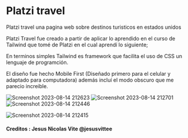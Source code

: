 # Platzi travel
Platzi travel una pagina web sobre destinos turisticos en estados unidos

Platzi Travel fue creado a partir de aplicar lo aprendido en el curso de Tailwind que tomé de Platzi en el cual aprendí lo siguiente;

En terminos simples Tailwind es framework que facilita el uso de CSS un lenguaje de programción.

El diseño fue hecho Mobile First (Diseñado primero para el celular y adaptado para computadora) además incluí el modo obscuro que me parecio increible.

 ![Screenshot 2023-08-14 212623](https://github.com/jesusvittee/platzi-travel/assets/127768350/fde8b2ab-173c-44f3-af1b-73e5ca589669)
 ![Screenshot 2023-08-14 212701](https://github.com/jesusvittee/platzi-travel/assets/127768350/01d74c86-4407-46dc-be63-3ceebcf7974a)
![Screenshot 2023-08-14 212446](https://github.com/jesusvittee/platzi-travel/assets/127768350/86e6f268-24ea-4991-85ad-ddaacd258099)

![Screenshot 2023-08-14 212415](https://github.com/jesusvittee/platzi-travel/assets/127768350/324042e1-677d-45ba-91f0-7db2c0d7d424)

#### Creditos : Jesus Nicolas Vite @jesusvittee
